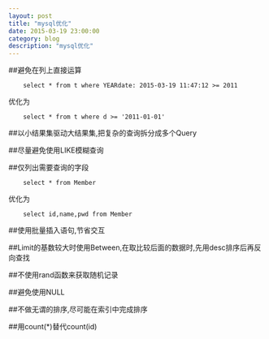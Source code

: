 ```yaml
---
layout: post
title: "mysql优化"
date: 2015-03-19 23:00:00
category: blog
description: "mysql优化"
---
```

##避免在列上直接运算
```
    select * from t where YEARdate: 2015-03-19 11:47:12 >= 2011
```
优化为
```
    select * from t where d >= '2011-01-01'
```
##以小结果集驱动大结果集,把复杂的查询拆分成多个Query

##尽量避免使用LIKE模糊查询

##仅列出需要查询的字段
```
    select * from Member
```
优化为
```
    select id,name,pwd from Member
```
##使用批量插入语句,节省交互

##Limit的基数较大时使用Between,在取比较后面的数据时,先用desc排序后再反向查找

##不使用rand函数来获取随机记录

##避免使用NULL

##不做无谓的排序,尽可能在索引中完成排序

##用count(*)替代count(id)
